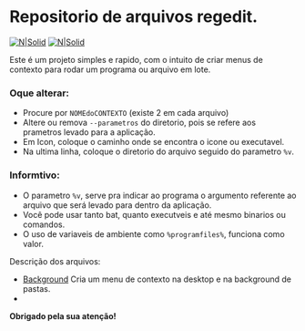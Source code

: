 # Repositorio de arquivos regedit.

[![N|Solid](https://cdn.discordapp.com/attachments/631607183301148672/724397007170568313/paypal.png)](https://www.paypal.com/cgi-bin/webscr?cmd=_donations&business=fabinhoec2210@gmail.com&item_name=F%C3%A1bio&currency_code=BRL)  [![N|Solid](https://cdn.discordapp.com/attachments/631607183301148672/724397005543178270/picpay.png)](https://app.picpay.com/user/smuu)

Este é um projeto simples e rapido, com o intuito de criar menus de contexto para rodar um programa ou arquivo em lote.

### Oque alterar:
- Procure por `NOMEdoCONTEXTO` (existe 2 em cada arquivo)
- Altere ou remova `--parametros` do diretorio, pois se refere aos prametros levado para a aplicação.
- Em Icon, coloque o caminho onde se encontra o icone ou executavel.
- Na ultima linha, coloque o diretorio do arquivo seguido do parametro `%v`.

### Informtivo:
- O parametro `%v`, serve pra indicar ao programa o argumento referente ao arquivo que será levado para dentro da aplicação.
- Você pode usar tanto bat, quanto executveis e até mesmo binarios ou comandos.
- O uso de variaveis de ambiente como `%programfiles%`, funciona como valor. 


Descrição dos arquivos:
- [Background](/Background.reg) Cria um menu de contexto na desktop e na background de pastas.
- 

**Obrigado pela sua atenção!**
